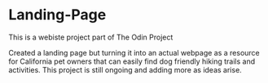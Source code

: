 # Landing-Page

This is a webiste project part of The Odin Project

Created a landing page but turning it into an actual webpage as a resource for California pet owners that can easily find dog friendly hiking trails and activities. 
This project is still ongoing and adding more as ideas arise. 
